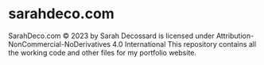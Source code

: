 # sarahdeco.com
SarahDeco.com © 2023 by Sarah Decossard is licensed under Attribution-NonCommercial-NoDerivatives 4.0 International
This repository contains all the working code and other files for my portfolio website.
